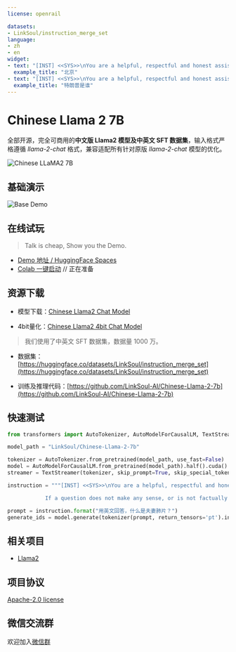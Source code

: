 ```yaml
---
license: openrail

datasets:
- LinkSoul/instruction_merge_set
language:
- zh
- en
widget:
- text: "[INST] <<SYS>>\nYou are a helpful, respectful and honest assistant. Always answer as helpfully as possible, while being safe.  Your answers should not include any harmful, unethical, racist, sexist, toxic, dangerous, or illegal content. Please ensure that your responses are socially unbiased and positive in nature.\n            If a question does not make any sense, or is not factually coherent, explain why instead of answering something not correct. If you don't know the answer to a question, please don't share false information.\n<</SYS>>\n\n用中文回答，When is the best time to visit Beijing, and do you have any suggestions for me? [/INST]"
  example_title: "北京"
- text: "[INST] <<SYS>>\nYou are a helpful, respectful and honest assistant. Always answer as helpfully as possible, while being safe.  Your answers should not include any harmful, unethical, racist, sexist, toxic, dangerous, or illegal content. Please ensure that your responses are socially unbiased and positive in nature.\n            If a question does not make any sense, or is not factually coherent, explain why instead of answering something not correct. If you don't know the answer to a question, please don't share false information.\n<</SYS>>\n\n用英文回答，特朗普是谁？ [/INST]"
  example_title: "特朗普是谁"
---
```

# Chinese Llama 2 7B


全部开源，完全可商用的**中文版 Llama2 模型及中英文 SFT 数据集**，输入格式严格遵循 *llama-2-chat* 格式，兼容适配所有针对原版 *llama-2-chat* 模型的优化。

![Chinese LLaMA2 7B](.github/preview.jpg)

## 基础演示

![Base Demo](.github/demo.gif)

## 在线试玩

> Talk is cheap, Show you the Demo.

- [Demo 地址 / HuggingFace Spaces](https://huggingface.co/spaces/LinkSoul/Chinese-Llama-2-7b)
- [Colab 一键启动](#) // 正在准备

## 资源下载

- 模型下载：[Chinese Llama2 Chat Model](https://huggingface.co/LinkSoul/Chinese-Llama-2-7b)

- 4bit量化：[Chinese Llama2 4bit Chat Model](https://huggingface.co/LinkSoul/Chinese-Llama-2-7b-4bit)

> 我们使用了中英文 SFT 数据集，数据量 1000 万。

- 数据集：[https://huggingface.co/datasets/LinkSoul/instruction_merge_set](https://huggingface.co/datasets/LinkSoul/instruction_merge_set)

- 训练及推理代码：[https://github.com/LinkSoul-AI/Chinese-Llama-2-7b](https://github.com/LinkSoul-AI/Chinese-Llama-2-7b)

## 快速测试

```python
from transformers import AutoTokenizer, AutoModelForCausalLM, TextStreamer

model_path = "LinkSoul/Chinese-Llama-2-7b"

tokenizer = AutoTokenizer.from_pretrained(model_path, use_fast=False)
model = AutoModelForCausalLM.from_pretrained(model_path).half().cuda()
streamer = TextStreamer(tokenizer, skip_prompt=True, skip_special_tokens=True)

instruction = """[INST] <<SYS>>\nYou are a helpful, respectful and honest assistant. Always answer as helpfully as possible, while being safe.  Your answers should not include any harmful, unethical, racist, sexist, toxic, dangerous, or illegal content. Please ensure that your responses are socially unbiased and positive in nature.

            If a question does not make any sense, or is not factually coherent, explain why instead of answering something not correct. If you don't know the answer to a question, please don't share false information.\n<</SYS>>\n\n{} [/INST]"""

prompt = instruction.format("用英文回答，什么是夫妻肺片？")
generate_ids = model.generate(tokenizer(prompt, return_tensors='pt').input_ids.cuda(), max_new_tokens=4096, streamer=streamer)
```

## 相关项目

- [Llama2](https://ai.meta.com/llama/)

## 项目协议

[Apache-2.0 license](https://github.com/LinkSoul-AI/Chinese-Llama-2-7b/blob/main/LICENSE)

## 微信交流群

欢迎加入[微信群](.github/QRcode.jpg)

